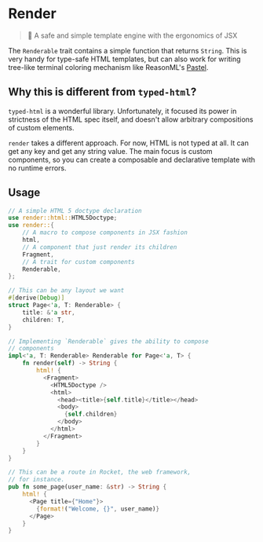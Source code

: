 # Render

> 🔏 A safe and simple template engine with the ergonomics of JSX

The `Renderable` trait contains a simple function that returns `String`. This is very handy for type-safe HTML templates, but can also work for writing tree-like terminal coloring mechanism like ReasonML's [Pastel](https://reason-native.com/docs/pastel/).

## Why this is different from `typed-html`?

`typed-html` is a wonderful library. Unfortunately, it focused its power in strictness of the HTML spec itself, and doesn't allow arbitrary compositions of custom elements.

`render` takes a different approach. For now, HTML is not typed at all. It can get any key and get any string value. The main focus is custom components, so you can create a composable and declarative template with no runtime errors.

## Usage

```rust
// A simple HTML 5 doctype declaration
use render::html::HTML5Doctype;
use render::{
    // A macro to compose components in JSX fashion
    html,
    // A component that just render its children
    Fragment,
    // A trait for custom components
    Renderable,
};

// This can be any layout we want
#[derive(Debug)]
struct Page<'a, T: Renderable> {
    title: &'a str,
    children: T,
}

// Implementing `Renderable` gives the ability to compose
// components
impl<'a, T: Renderable> Renderable for Page<'a, T> {
    fn render(self) -> String {
        html! {
          <Fragment>
            <HTML5Doctype />
            <html>
              <head><title>{self.title}</title></head>
              <body>
                {self.children}
              </body>
            </html>
          </Fragment>
        }
    }
}

// This can be a route in Rocket, the web framework,
// for instance.
pub fn some_page(user_name: &str) -> String {
    html! {
      <Page title={"Home"}>
        {format!("Welcome, {}", user_name)}
      </Page>
    }
}
```
